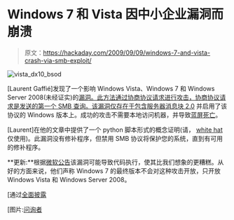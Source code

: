 # Windows 7 和 Vista 因中小企业漏洞而崩溃

> 原文：<https://hackaday.com/2009/09/09/windows-7-and-vista-crash-via-smb-exploit/>

![vista_dx10_bsod](img/88df5d727b681346600df2a9bd4c1c4c.png "vista_dx10_bsod")

[Laurent Gaffié]发现了一个影响 Windows Vista、Windows 7 和 Windows Server 2008(未经证实)的[漏洞。此方法通过协商协议请求进行攻击，协商协议请求是发送的第一个 SMB 查询。该漏洞仅存在于包含](http://g-laurent.blogspot.com/2009/09/windows-vista7-smb20-negotiate-protocol.html)[服务器消息块 2.0](http://en.wikipedia.org/wiki/Server_Message_Block#SMB2) 并启用了该协议的 Windows 版本上。成功的攻击不需要本地访问机器，并导致[蓝屏死亡](http://en.wikipedia.org/wiki/Bsod)。

[Laurent]在他的文章中提供了一个 python 脚本形式的概念证明(请， [white hat](http://en.wikipedia.org/wiki/White_hat) 仅使用)。此漏洞没有修补程序，但禁用 SMB 协议将保护您的系统，直到有可用的修补程序。

**更新:**根据[微软公告](http://www.microsoft.com/technet/security/advisory/975497.mspx)该漏洞可能导致代码执行，使其比我们想象的更糟糕。从好的方面来说，他们声称 Windows 7 的最终版本不会对这种攻击开放，只开放 Windows Vista 和 Windows Server 2008。

[通过[全面披露](http://seclists.org/fulldisclosure/2009/Sep/0039.html)

[图片:[问询者](http://www.theinquirer.net/inquirer/news/1042793/windows-vista-dx10-bsod-pictured)